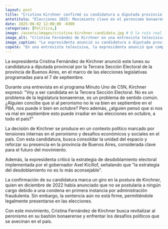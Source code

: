 ```yaml
---
layout: post
title: "Cristina Kirchner confirmó su candidatura a diputada provincial por la Tercera Sección Electoral"
antetitulo: "Elecciones 2025: Movimiento clave en el peronismo bonaerense"
date: 2025-06-02 12:00:00 -0300
categories: [Política,]
image: /assets/images/cristina-kirchner-candidata.jpg # O la ruta real de tu imagen
image_alt: "Cristina Fernández de Kirchner en una entrevista televisiva"
image_caption: "La expresidenta anunció su candidatura a diputada provincial por la Tercera Sección Electoral."
copete: "En una entrevista televisiva, la expresidenta anunció que competirá en las elecciones legislativas del 7 de septiembre, buscando fortalecer al peronismo en su bastión bonaerense."
---
```


La expresidenta Cristina Fernández de Kirchner anunció este lunes su candidatura a diputada provincial por la Tercera Sección Electoral de la provincia de Buenos Aires, en el marco de las elecciones legislativas programadas para el 7 de septiembre.

Durante una entrevista en el programa Minuto Uno de C5N, Kirchner expresó: "Voy a ser candidata en la Tercera Sección Electoral. No es un problema de la legislatura bonaerense, es un problema de sentido común. ¿Alguien concibe que si al peronismo no le va bien en septiembre en el PBA, nos puede ir bien en octubre? Pero además, ¿alguien pensó que si nos va mal en septiembre esto puede irradiar en las elecciones en octubre, a todo el país?"

La decisión de Kirchner se produce en un contexto político marcado por tensiones internas en el peronismo y desafíos económicos y sociales en el país. Con esta candidatura, busca consolidar la unidad del espacio y reforzar su presencia en la provincia de Buenos Aires, considerada clave para el futuro del movimiento.

Además, la expresidenta criticó la estrategia de desdoblamiento electoral implementada por el gobernador Axel Kicillof, señalando que "la estrategia del desdoblamiento no es lo más aconsejable".

La confirmación de su candidatura marca un giro en la postura de Kirchner, quien en diciembre de 2022 había anunciado que no se postularía a ningún cargo debido a una condena en primera instancia por administración fraudulenta. Sin embargo, la sentencia aún no está firme, permitiéndole legalmente presentarse en las elecciones.

Con este movimiento, Cristina Fernández de Kirchner busca revitalizar al peronismo en su bastión bonaerense y enfrentar los desafíos políticos que se avecinan en el país.